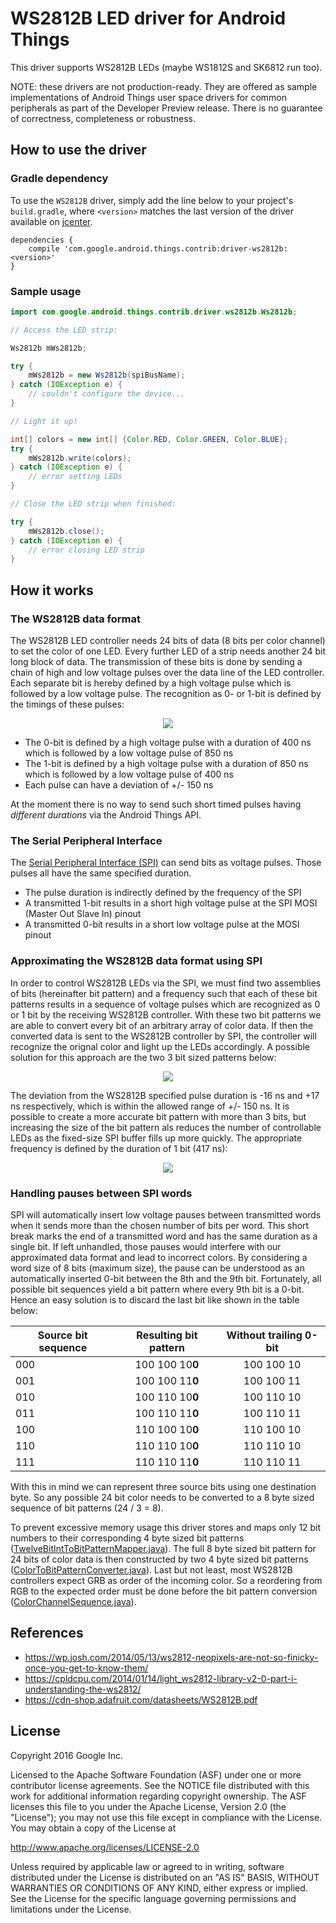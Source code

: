 WS2812B LED driver for Android Things
=====================================

This driver supports WS2812B LEDs (maybe WS1812S and SK6812 run too).

NOTE: these drivers are not production-ready. They are offered as sample
implementations of Android Things user space drivers for common peripherals
as part of the Developer Preview release. There is no guarantee
of correctness, completeness or robustness.

How to use the driver
---------------------

### Gradle dependency

To use the `WS2812B` driver, simply add the line below to your project's `build.gradle`,
where `<version>` matches the last version of the driver available on [jcenter][jcenter].

```
dependencies {
    compile 'com.google.android.things.contrib:driver-ws2812b:<version>'
}
```

### Sample usage

```java
import com.google.android.things.contrib.driver.ws2812b.Ws2812b;

// Access the LED strip:

Ws2812b mWs2812b;

try {
    mWs2812b = new Ws2812b(spiBusName);
} catch (IOException e) {
    // couldn't configure the device...
}

// Light it up!

int[] colors = new int[] {Color.RED, Color.GREEN, Color.BLUE};
try {
    mWs2812b.write(colors);
} catch (IOException e) {
    // error setting LEDs
}

// Close the LED strip when finished:

try {
    mWs2812b.close();
} catch (IOException e) {
    // error closing LED strip
}
```

How it works
------------

### The WS2812B data format

The WS2812B LED controller needs 24 bits of data (8 bits per color channel) to set the color of one LED. Every further LED of a strip needs another 24 bit long block of data. The transmission of these bits is done by sending a chain of high and low voltage pulses over the data line of the LED controller. 
Each separate bit is hereby defined by a high voltage pulse which is followed by a low voltage pulse. The recognition as 0- or 1-bit is defined by the timings of these pulses:

<p align="center"> 
<img align="center" src="https://rawgit.com/Ic-ks/contrib-drivers/master/ws2812b/ws2812b-timings.svg"/>
</p>

* The 0-bit is defined by a high voltage pulse with a duration of 400 ns which is followed by a low voltage pulse of 850 ns
* The 1-bit is defined by a high voltage pulse with a duration of 850 ns which is followed by a low voltage pulse of 400 ns
* Each pulse can have a deviation of +/- 150 ns

At the moment there is no way to send such short timed pulses having _different durations_ via the Android Things API.

### The Serial Peripheral Interface

The [Serial Peripheral Interface (SPI)](https://developer.android.com/things/sdk/pio/spi.html) can send bits as voltage pulses. Those pulses all have the same specified duration.

* The pulse duration is indirectly defined by the frequency of the SPI
* A transmitted 1-bit results in a short high voltage pulse at the SPI MOSI (Master Out Slave In) pinout 
* A transmitted 0-bit results in a short low voltage pulse at the MOSI pinout

### Approximating the WS2812B data format using SPI

In order to control WS2812B LEDs via the SPI, we must find two assemblies of bits (hereinafter bit pattern) and a frequency such that each of these bit patterns results in a sequence of voltage pulses which are recognized as 0 or 1 bit by the receiving WS2812B controller. With these two bit patterns we are able to convert every bit of an arbitrary array of color data. If then the converted data is sent to the WS2812B controller by SPI, the controller will recognize the orignal color and light up the LEDs accordingly. A possible solution for this approach are the two 3 bit sized patterns below:

<p align="center"> 
<img align="center" src="https://rawgit.com/Ic-ks/contrib-drivers/master/ws2812b/ws2812b-bit-pattern.svg"/>
</p>

The deviation from the WS2812B specified pulse duration is -16 ns and +17 ns respectively, which is within the allowed range of +/- 150 ns. It is possible to create a more accurate bit pattern with more than 3 bits, but increasing the size of the bit pattern als reduces the number of controllable LEDs as the fixed-size SPI buffer fills up more quickly. The appropriate frequency is defined by the duration of 1 bit (417 ns):

<p align="center"> 
<img align="center" src="http://latex.codecogs.com/gif.latex?f%3D%5Cfrac%7B1%20%7D%7B417%20%5Ccdot%2010%5E%7B-9%7D%7DHz"/>
</p>

### Handling pauses between SPI words

SPI will automatically insert low voltage pauses between transmitted words when it sends more than the chosen number of bits per word. This short break marks the end of a transmitted word and has the same duration as a single bit. If left unhandled, those pauses would interfere with our approximated data format and lead to incorrect colors. By considering a word size of 8 bits (maximum size), the pause can be understood as an automatically inserted 0-bit between the 8th and the 9th bit. Fortunately, all possible bit sequences yield a bit pattern where every 9th bit is a 0-bit. Hence an easy solution is to discard the last bit like shown in the table below:

| Source bit sequence | Resulting bit pattern  | Without trailing 0-bit   |
| ------------------- |:----------------------:|:------------------------:|
| 000                 | 100 100 10**0**        | 100 100 10               |
| 001                 | 100 100 11**0**        | 100 100 11               |
| 010                 | 100 110 10**0**        | 100 110 10               |
| 011                 | 100 110 11**0**        | 100 110 11               |
| 100                 | 110 100 10**0**        | 110 100 10               |
| 110                 | 110 110 10**0**        | 110 110 10               |
| 111                 | 110 110 11**0**        | 110 110 11               |

With this in mind we can represent three source bits using one destination byte. So any possible 24 bit color needs to be converted to a 8 byte sized sequence of bit patterns (24 / 3 = 8). 

To prevent excessive memory usage this driver stores and maps only 12 bit numbers to their corresponding 4 byte sized bit patterns ([TwelveBitIntToBitPatternMapper.java](/ws2812b/src/main/java/com/google/android/things/contrib/driver/ws2812b/TwelveBitIntToBitPatternMapper.java)). The full 8 byte sized bit pattern for 24 bits of color data is then constructed by two 4 byte sized bit patterns ([ColorToBitPatternConverter.java](/ws2812b/src/main/java/com/google/android/things/contrib/driver/ws2812b/ColorToBitPatternConverter.java)). Last but not least, most WS2812B controllers expect GRB as order of the incoming color. So a reordering from RGB to the expected order must be done before the bit pattern conversion ([ColorChannelSequence.java](/ws2812b/src/main/java/com/google/android/things/contrib/driver/ws2812b/ColorChannelSequence.java)).

References
----------
* https://wp.josh.com/2014/05/13/ws2812-neopixels-are-not-so-finicky-once-you-get-to-know-them/
* https://cpldcpu.com/2014/01/14/light_ws2812-library-v2-0-part-i-understanding-the-ws2812/
* https://cdn-shop.adafruit.com/datasheets/WS2812B.pdf

License
-------

Copyright 2016 Google Inc.

Licensed to the Apache Software Foundation (ASF) under one or more contributor
license agreements.  See the NOTICE file distributed with this work for
additional information regarding copyright ownership.  The ASF licenses this
file to you under the Apache License, Version 2.0 (the "License"); you may not
use this file except in compliance with the License.  You may obtain a copy of
the License at

  http://www.apache.org/licenses/LICENSE-2.0

Unless required by applicable law or agreed to in writing, software
distributed under the License is distributed on an "AS IS" BASIS, WITHOUT
WARRANTIES OR CONDITIONS OF ANY KIND, either express or implied.  See the
License for the specific language governing permissions and limitations under
the License.

[jcenter]: https://bintray.com/google/androidthings/contrib-driver-ws2812b/_latestVersion

